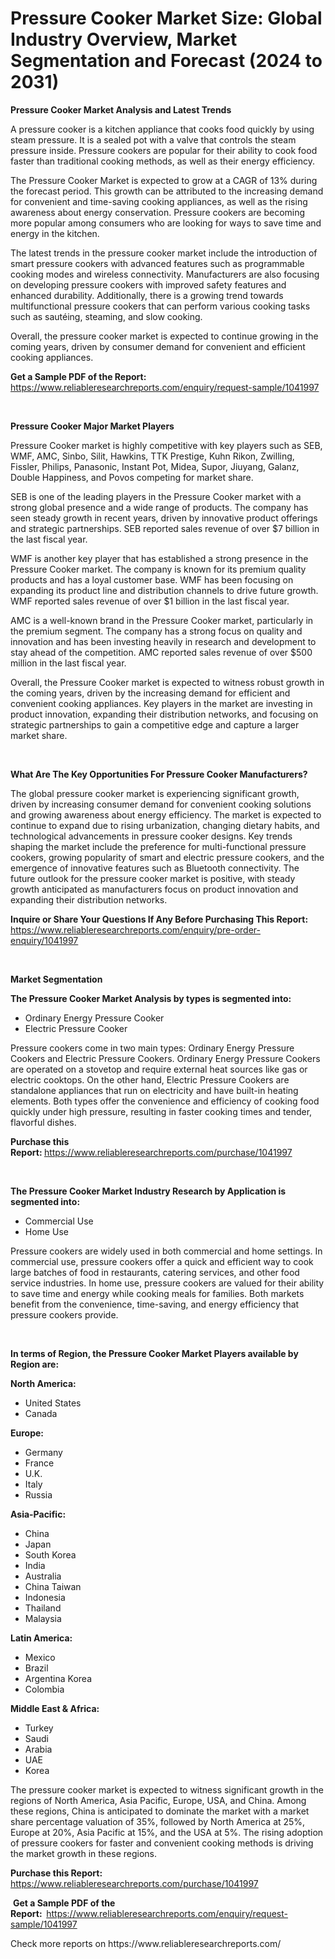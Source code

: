<p><h1>Pressure Cooker Market Size: Global Industry Overview, Market Segmentation and Forecast (2024 to 2031)</h1></p><p><strong>Pressure Cooker Market Analysis and Latest Trends</strong></p>
<p><p>A pressure cooker is a kitchen appliance that cooks food quickly by using steam pressure. It is a sealed pot with a valve that controls the steam pressure inside. Pressure cookers are popular for their ability to cook food faster than traditional cooking methods, as well as their energy efficiency.</p><p>The Pressure Cooker Market is expected to grow at a CAGR of 13% during the forecast period. This growth can be attributed to the increasing demand for convenient and time-saving cooking appliances, as well as the rising awareness about energy conservation. Pressure cookers are becoming more popular among consumers who are looking for ways to save time and energy in the kitchen.</p><p>The latest trends in the pressure cooker market include the introduction of smart pressure cookers with advanced features such as programmable cooking modes and wireless connectivity. Manufacturers are also focusing on developing pressure cookers with improved safety features and enhanced durability. Additionally, there is a growing trend towards multifunctional pressure cookers that can perform various cooking tasks such as sautéing, steaming, and slow cooking.</p><p>Overall, the pressure cooker market is expected to continue growing in the coming years, driven by consumer demand for convenient and efficient cooking appliances.</p></p>
<p><strong>Get a Sample PDF of the Report:&nbsp;</strong> <a href="https://www.reliableresearchreports.com/enquiry/request-sample/1041997">https://www.reliableresearchreports.com/enquiry/request-sample/1041997</a></p>
<p>&nbsp;</p>
<p><strong>Pressure Cooker Major Market Players</strong></p>
<p><p>Pressure Cooker market is highly competitive with key players such as SEB, WMF, AMC, Sinbo, Silit, Hawkins, TTK Prestige, Kuhn Rikon, Zwilling, Fissler, Philips, Panasonic, Instant Pot, Midea, Supor, Jiuyang, Galanz, Double Happiness, and Povos competing for market share. </p><p>SEB is one of the leading players in the Pressure Cooker market with a strong global presence and a wide range of products. The company has seen steady growth in recent years, driven by innovative product offerings and strategic partnerships. SEB reported sales revenue of over $7 billion in the last fiscal year.</p><p>WMF is another key player that has established a strong presence in the Pressure Cooker market. The company is known for its premium quality products and has a loyal customer base. WMF has been focusing on expanding its product line and distribution channels to drive future growth. WMF reported sales revenue of over $1 billion in the last fiscal year.</p><p>AMC is a well-known brand in the Pressure Cooker market, particularly in the premium segment. The company has a strong focus on quality and innovation and has been investing heavily in research and development to stay ahead of the competition. AMC reported sales revenue of over $500 million in the last fiscal year.</p><p>Overall, the Pressure Cooker market is expected to witness robust growth in the coming years, driven by the increasing demand for efficient and convenient cooking appliances. Key players in the market are investing in product innovation, expanding their distribution networks, and focusing on strategic partnerships to gain a competitive edge and capture a larger market share.</p></p>
<p>&nbsp;</p>
<p><strong>What Are The Key Opportunities For Pressure Cooker Manufacturers?</strong></p>
<p><p>The global pressure cooker market is experiencing significant growth, driven by increasing consumer demand for convenient cooking solutions and growing awareness about energy efficiency. The market is expected to continue to expand due to rising urbanization, changing dietary habits, and technological advancements in pressure cooker designs. Key trends shaping the market include the preference for multi-functional pressure cookers, growing popularity of smart and electric pressure cookers, and the emergence of innovative features such as Bluetooth connectivity. The future outlook for the pressure cooker market is positive, with steady growth anticipated as manufacturers focus on product innovation and expanding their distribution networks.</p></p>
<p><strong>Inquire or Share Your Questions If Any Before Purchasing This Report:</strong> <a href="https://www.reliableresearchreports.com/enquiry/pre-order-enquiry/1041997">https://www.reliableresearchreports.com/enquiry/pre-order-enquiry/1041997</a></p>
<p>&nbsp;</p>
<p><strong>Market Segmentation</strong></p>
<p><strong>The Pressure Cooker Market Analysis by types is segmented into:</strong></p>
<p><ul><li>Ordinary Energy Pressure Cooker</li><li>Electric Pressure Cooker</li></ul></p>
<p><p>Pressure cookers come in two main types: Ordinary Energy Pressure Cookers and Electric Pressure Cookers. Ordinary Energy Pressure Cookers are operated on a stovetop and require external heat sources like gas or electric cooktops. On the other hand, Electric Pressure Cookers are standalone appliances that run on electricity and have built-in heating elements. Both types offer the convenience and efficiency of cooking food quickly under high pressure, resulting in faster cooking times and tender, flavorful dishes.</p></p>
<p><strong>Purchase this Report:&nbsp;</strong><a href="https://www.reliableresearchreports.com/purchase/1041997">https://www.reliableresearchreports.com/purchase/1041997</a></p>
<p>&nbsp;</p>
<p><strong>The Pressure Cooker Market Industry Research by Application is segmented into:</strong></p>
<p><ul><li>Commercial Use</li><li>Home Use</li></ul></p>
<p><p>Pressure cookers are widely used in both commercial and home settings. In commercial use, pressure cookers offer a quick and efficient way to cook large batches of food in restaurants, catering services, and other food service industries. In home use, pressure cookers are valued for their ability to save time and energy while cooking meals for families. Both markets benefit from the convenience, time-saving, and energy efficiency that pressure cookers provide.</p></p>
<p>&nbsp;</p>
<p><strong>In terms of Region, the Pressure Cooker Market Players available by Region are:</strong></p>
<p>
    <p> <strong> North America: </strong>
        <ul>
            <li>United States</li>
            <li>Canada</li>
        </ul>
        </p> 
    <p> <strong> Europe: </strong>
        <ul>
            <li>Germany</li>
            <li>France</li>
            <li>U.K.</li>
            <li>Italy</li>
            <li>Russia</li>
        </ul>
        </p> 
    <p> <strong> Asia-Pacific: </strong>
        <ul>
            <li>China</li>
            <li>Japan</li>
            <li>South Korea</li>
            <li>India</li>
            <li>Australia</li>
            <li>China Taiwan</li>
            <li>Indonesia</li>
            <li>Thailand</li>
            <li>Malaysia</li>
        </ul>
        </p> 
    <p> <strong> Latin America: </strong>
        <ul>
            <li>Mexico</li>
            <li>Brazil</li>
            <li>Argentina Korea</li>
            <li>Colombia</li>
        </ul>
        </p> 
    <p> <strong> Middle East & Africa: </strong>
        <ul>
            <li>Turkey</li>
            <li>Saudi</li>
            <li>Arabia</li>
            <li>UAE</li>
            <li>Korea</li>
        </ul>
    </p>
    </p>
<p><p>The pressure cooker market is expected to witness significant growth in the regions of North America, Asia Pacific, Europe, USA, and China. Among these regions, China is anticipated to dominate the market with a market share percentage valuation of 35%, followed by North America at 25%, Europe at 20%, Asia Pacific at 15%, and the USA at 5%. The rising adoption of pressure cookers for faster and convenient cooking methods is driving the market growth in these regions.</p></p>
<p><strong>Purchase this Report: </strong><a href="https://www.reliableresearchreports.com/purchase/1041997">https://www.reliableresearchreports.com/purchase/1041997</a></p>
<p>&nbsp;<strong>Get a Sample PDF of the Report:&nbsp;&nbsp;</strong><a href="https://www.reliableresearchreports.com/enquiry/request-sample/1041997">https://www.reliableresearchreports.com/enquiry/request-sample/1041997</a></p>
<p><strong></strong></p>
<p>Check more reports on https://www.reliableresearchreports.com/</p>